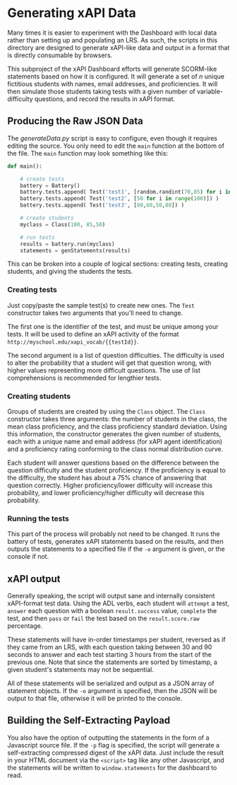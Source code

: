 # Generating xAPI Data

Many times it is easier to experiment with the Dashboard with local data rather than setting up and populating an LRS. As such, the scripts in this directory are designed to generate xAPI-like data and output in a format that is directly consumable by browsers.

This subproject of the xAPI Dashboard efforts will generate SCORM-like statements based on how it is configured. It will generate a set of *n* unique fictitious students with names, email addresses, and proficiencies. It will then simulate those students taking tests with a given number of variable-difficulty questions, and record the results in xAPI format.


## Producing the Raw JSON Data

The *generateData.py* script is easy to configure, even though it requires editing the source. You only need to edit the `main` function at the bottom of the file. The `main` function may look something like this:

```python
def main():

	# create tests
    battery = Battery()
    battery.tests.append( Test('test1', [random.randint(70,85) for i in range(100)]) )
    battery.tests.append( Test('test2', [50 for i in range(100)]) )
    battery.tests.append( Test('test3', [80,60,50,80]) )

	# create students
    myclass = Class(100, 85,50)

	# run tests
    results = battery.run(myclass)
    statements = genStatements(results)
```

This can be broken into a couple of logical sections: creating tests, creating students, and giving the students the tests.

### Creating tests

Just copy/paste the sample test(s) to create new ones. The `Test` constructor takes two arguments that you'll need to change.

The first one is the identifier of the test, and must be unique among your tests. It will be used to define an xAPI activity of the format `http://myschool.edu/xapi_vocab/{{testId}}`.

The second argument is a list of question difficulties. The difficulty is used to alter the probability that a student will get that question wrong, with higher values representing more difficult questions. The use of list comprehensions is recommended for lengthier tests.

### Creating students

Groups of students are created by using the `Class` object. The `Class` constructor takes three arguments: the number of students in the class, the mean class proficiency, and the class proficiency standard deviation. Using this information, the constructor generates the given number of students, each with a unique name and email address (for xAPI agent identification) and a proficiency rating conforming to the class normal distribution curve.

Each student will answer questions based on the difference between the question difficulty and the student proficiency. If the proficiency is equal to the difficulty, the student has about a 75% chance of answering that question correctly. Higher proficiency/lower difficulty will increase this probability, and lower proficiency/higher difficulty will decrease this probability.

### Running the tests

This part of the process will probably not need to be changed. It runs the battery of tests, generates xAPI statements based on the results, and then outputs the statements to a specified file if the `-o` argument is given, or the console if not.

## xAPI output

Generally speaking, the script will output sane and internally consistent xAPI-format test data. Using the ADL verbs, each student will `attempt` a test, `answer` each question with a boolean `result.success` value, `complete` the test, and then `pass` or `fail` the test based on the `result.score.raw` percentage.

These statements will have in-order timestamps per student, reversed as if they came from an LRS, with each question taking between 30 and 90 seconds to answer and each test starting 3 hours from the start of the previous one. Note that since the statements are sorted by timestamp, a given student's statements may not be sequential.

All of these statements will be serialized and output as a JSON array of statement objects. If the `-o` argument is specified, then the JSON will be output to that file, otherwise it will be printed to the console.

## Building the Self-Extracting Payload

You also have the option of outputting the statements in the form of a Javascript source file. If the `-p` flag is specified, the script will generate a self-extracting compressed digest of the xAPI data. Just include the result in your HTML document via the `<script>` tag like any other Javascript, and the statements will be written to `window.statements` for the dashboard to read.
